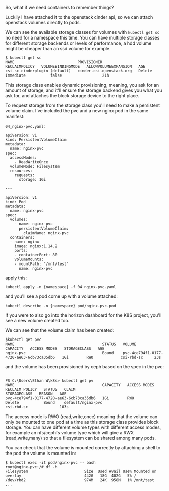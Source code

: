 So, what if we need containers to remember things?

Luckily I have attached it to the openstack cinder api, so we can attach openstack volumes directly to pods.

We can see the available storage classes for volumes with `kubectl get sc` no need for a namespace this time. You can have multiple storage classes for different storage backends or levels of performance, a hdd volume might be cheaper than an ssd volume for example.


```
$ kubectl get sc
NAME                            PROVISIONER                RECLAIMPOLICY   VOLUMEBINDINGMODE   ALLOWVOLUMEEXPANSION   AGE
csi-sc-cinderplugin (default)   cinder.csi.openstack.org   Delete          Immediate           false                  21h
```

This storage class enables dynamic provisioning, meaning, you ask for an amount of storage, and it'll ensure the storage backend gives you what you ask for, and attaches the block storage device to the right place.

To request storage from the storage class you'll need to make a persistent volume claim. I've included the pvc and a new nginx pod in the same manifest:


`04_nginx-pvc.yaml`:

```
apiVersion: v1
kind: PersistentVolumeClaim
metadata:
  name: nginx-pvc
spec:
  accessModes:
    - ReadWriteOnce
  volumeMode: Filesystem
  resources:
    requests:
      storage: 1Gi

---

apiVersion: v1
kind: Pod
metadata:
  name: nginx-pvc
spec:
  volumes:
    - name: nginx-pvc
      persistentVolumeClaim:
        claimName: nginx-pvc
  containers:
  - name: nginx
    image: nginx:1.14.2
    ports:
    - containerPort: 80
    volumeMounts:
    - mountPath: "/mnt/test"
      name: nginx-pvc

```

apply this:

`kubectl apply -n {namespace} -f 04_nginx-pvc.yaml`

and you'll see a pod come up with a volume attached:

`kubectl describe -n {namespace} pod/nginx-pvc-pod`

If you were to also go into the horizon dashboard for the K8S project, you'll see a new volume created too.


We can see that the volume claim has been created:

```
$kubectl get pvc
NAME                                       STATUS   VOLUME                                     CAPACITY   ACCESS MODES   STORAGECLASS   AGE
nginx-pvc                                  Bound    pvc-4ce794f1-0177-4720-ae63-6cb73ca35db6   1Gi        RWO            csi-rbd-sc     23s
```

and the volume has been provisioned by ceph based on the spec in the pvc:

```

PS C:\Users\Ethan W\k8s> kubectl get pv
NAME                                       CAPACITY   ACCESS MODES   RECLAIM POLICY   STATUS   CLAIM                                              STORAGECLASS   REASON   AGE
pvc-4ce794f1-0177-4720-ae63-6cb73ca35db6   1Gi        RWO            Delete           Bound    default/nginx-pvc                                  csi-rbd-sc              103s

```

The access mode is RWO (read,write,once) meaning that the volume can only be mounted to one pod at a time as this storage class provides block storage. You can have different volume types with different access modes, for example an nfs/cephfs volume type which will give a RWX (read,write,many) so that a filesystem can be shared among many pods.

You can check that the volume is mounted correctly by attaching a shell to the pod the volume is mounted in:



```
$ kubectl exec -it pod/nginx-pvc -- bash
root@nginx-pvc:/# df -h
Filesystem                         Size  Used Avail Use% Mounted on
overlay                            442G   18G  402G   5% /
/dev/rbd2                          974M   24K  958M   1% /mnt/test
...

```